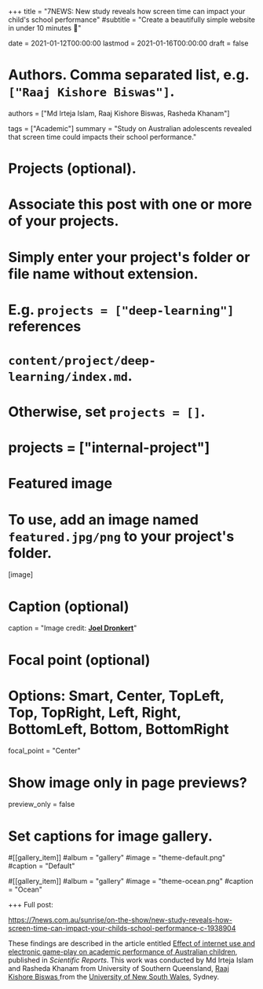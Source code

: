 +++
title = "7NEWS: New study reveals how screen time can impact your child's school performance"
#subtitle = "Create a beautifully simple website in under 10 minutes :rocket:"

date = 2021-01-12T00:00:00
lastmod = 2021-01-16T00:00:00
draft = false

# Authors. Comma separated list, e.g. `["Raaj Kishore Biswas"]`.
authors = ["Md Irteja Islam, Raaj Kishore Biswas, Rasheda Khanam"]

tags = ["Academic"]
summary = "Study on Australian adolescents revealed that screen time could impacts their school performance."

# Projects (optional).
#   Associate this post with one or more of your projects.
#   Simply enter your project's folder or file name without extension.
#   E.g. `projects = ["deep-learning"]` references 
#   `content/project/deep-learning/index.md`.
#   Otherwise, set `projects = []`.
# projects = ["internal-project"]

# Featured image
# To use, add an image named `featured.jpg/png` to your project's folder. 
[image]
  # Caption (optional)
  caption = "Image credit: [**Joel Dronkert**](https://unsplash.com/photos/K5L3Og0UgOA)"

  # Focal point (optional)
  # Options: Smart, Center, TopLeft, Top, TopRight, Left, Right, BottomLeft, Bottom, BottomRight
  focal_point = "Center" 

  # Show image only in page previews?
  preview_only = false

# Set captions for image gallery.

#[[gallery_item]]
#album = "gallery"
#image = "theme-default.png"
#caption = "Default"

#[[gallery_item]]
#album = "gallery"
#image = "theme-ocean.png"
#caption = "Ocean"


+++
Full post:

https://7news.com.au/sunrise/on-the-show/new-study-reveals-how-screen-time-can-impact-your-childs-school-performance-c-1938904



These findings are described in the article entitled <a href="https://www.nature.com/articles/s41598-020-78916-9"> Effect of internet use and electronic game-play on academic performance of Australian children</a>, published in *Scientific Reports*. This work was conducted by Md Irteja Islam and Rasheda Khanam </a> from University of Southern Queensland, <a href="https://raajbiswas.com/"> Raaj Kishore Biswas </a> from the <a href="https://www.aviation.unsw.edu.au/about/researchers/mr-raaj-kishore-biswas"> University of New South Wales</a>, Sydney. 

